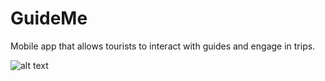 # GuideMe
Mobile app that allows tourists to interact with guides and engage in trips.

![alt text](https://github.com/AlessioLuciani/GuideMe/blob/dev/assets/preview/1.png)
